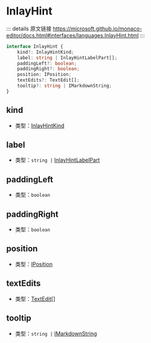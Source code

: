 # InlayHint
        
::: details 原文链接
https://microsoft.github.io/monaco-editor/docs.html#interfaces/languages.InlayHint.html
:::

```ts
interface InlayHint {
    kind?: InlayHintKind;
    label: string | InlayHintLabelPart[];
    paddingLeft?: boolean;
    paddingRight?: boolean;
    position: IPosition;
    textEdits?: TextEdit[];
    tooltip?: string | IMarkdownString;
}
```

## kind
- 类型：[InlayHintKind](/api/languages/InlayHintKind.md)

## label
- 类型：`string |` [InlayHintLabelPart](/api/languages/InlayHintLabelPart.md)

## paddingLeft
- 类型：`boolean`

## paddingRight
- 类型：`boolean`

## position
- 类型：[IPosition](/api/IPosition.md)

## textEdits
- 类型：[TextEdit](/api/languages/TextEdit.md)[]

## tooltip
- 类型：`string |` [IMarkdownString](/api/IMarkdownString.md)
